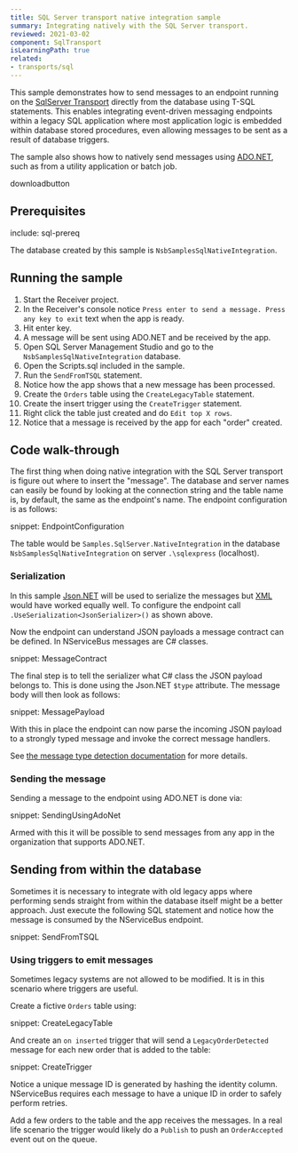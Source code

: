 ```yaml
---
title: SQL Server transport native integration sample
summary: Integrating natively with the SQL Server transport.
reviewed: 2021-03-02
component: SqlTransport
isLearningPath: true
related:
- transports/sql
---
```


This sample demonstrates how to send messages to an endpoint running on the [SqlServer Transport](/transports/sql) directly from the database using T-SQL statements. This enables integrating event-driven messaging endpoints within a legacy SQL application where most application logic is embedded within database stored procedures, even allowing messages to be sent as a result of database triggers.

The sample also shows how to natively send messages using [ADO.NET](https://docs.microsoft.com/en-us/dotnet/framework/data/adonet/ado-net-overview), such as from a utility application or batch job.

downloadbutton


## Prerequisites

include: sql-prereq

The database created by this sample is `NsbSamplesSqlNativeIntegration`.

## Running the sample

 1. Start the Receiver project.
 1. In the Receiver's console notice `Press enter to send a message. Press any key to exit` text when the app is ready.
 1. Hit enter key.
 1. A message will be sent using ADO.NET and be received by the app.
 1. Open SQL Server Management Studio and go to the `NsbSamplesSqlNativeIntegration` database.
 1. Open the Scripts.sql included in the sample.
 1. Run the `SendFromTSQL` statement.
 1. Notice how the app shows that a new message has been processed.
 1. Create the `Orders` table using the `CreateLegacyTable` statement.
 1. Create the insert trigger using the `CreateTrigger` statement.
 1. Right click the table just created and do `Edit top X rows`.
 1. Notice that a message is received by the app for each "order" created.


## Code walk-through

The first thing when doing native integration with the SQL Server transport is figure out where to insert the "message". The database and server names can easily be found by looking at the connection string and the table name is, by default, the same as the endpoint's name. The endpoint configuration is as follows:

snippet: EndpointConfiguration

The table would be `Samples.SqlServer.NativeIntegration` in the database `NsbSamplesSqlNativeIntegration` on server `.\sqlexpress` (localhost).


### Serialization

In this sample [Json.NET](/nservicebus/serialization/newtonsoft.md) will be used to serialize the messages but [XML](/nservicebus/serialization/xml.md) would have worked equally well. To configure the endpoint call `.UseSerialization<JsonSerializer>()` as shown above.

Now the endpoint can understand JSON payloads a message contract can be defined. In NServiceBus messages are C# classes.

snippet: MessageContract

The final step is to tell the serializer what C# class the JSON payload belongs to. This is done using the Json.NET `$type` attribute. The message body will then look as follows:

snippet: MessagePayload

With this in place the endpoint can now parse the incoming JSON payload to a strongly typed message and invoke the correct message handlers.

See [the message type detection documentation](/nservicebus/messaging/message-type-detection.md) for more details.


### Sending the message

Sending a message to the endpoint using ADO.NET is done via:

snippet: SendingUsingAdoNet

Armed with this it will be possible to send messages from any app in the organization that supports ADO.NET.


## Sending from within the database

Sometimes it is necessary to integrate with old legacy apps where performing sends straight from within the database itself might be a better approach. Just execute the following SQL statement and notice how the message is consumed by the NServiceBus endpoint.

snippet: SendFromTSQL


### Using triggers to emit messages

Sometimes legacy systems are not allowed to be modified. It is in this scenario where triggers are useful.

Create a fictive `Orders` table using:

snippet: CreateLegacyTable

And create an `on inserted` trigger that will send a `LegacyOrderDetected` message for each new order that is added to the table:

snippet: CreateTrigger

Notice a unique message ID is generated by hashing the identity column. NServiceBus requires each message to have a unique ID in order to safely perform retries.

Add a few orders to the table and the app receives the messages. In a real life scenario the trigger would likely do a `Publish` to push an `OrderAccepted` event out on the queue.
